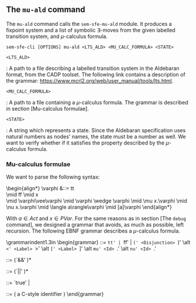 ## The `mu-ald` command

The `mu-ald` command calls the `sem-sfe-mu-ald` module. It produces a fixpoint
system and a list of symbolic $\exists$-moves from the given labelled
transition system, and $\mu$-calculus formula.

    sem-sfe-cli [OPTIONS] mu-ald <LTS_ALD> <MU_CALC_FORMULA> <STATE>

`<LTS_ALD>`

: A path to a file describing a labelled transition system in the Aldebaran format,
from the CADP toolset. The following link contains a description of the grammar:
<https://www.mcrl2.org/web/user_manual/tools/lts.html>.

`<MU_CALC_FORMULA>`

: A path to a file containing a $\mu$-calculus formula. The grammar is described
in section [Mu-calculus formulae].

`<STATE>`

: A string which represents a state. Since the Aldebaran specification uses
natural numbers as nodes' names, the state must be a number as
well. We want to verify whether if it satisfies the property described by
the $\mu$-calculus formula.

### Mu-calculus formulae

We want to parse the following syntax:

\begin{align*}
\varphi &::= tt  
            \mid ff
            \mid x  
            \mid \varphi\vee\varphi
            \mid \varphi \wedge \varphi
            \mid \mu x.\varphi
            \mid \nu x.\varphi
            \mid \langle a\rangle\varphi
            \mid [a]\varphi
\end{align*}

With $a\in Act$ and $x\in PVar$.
For the same reasons as in section [The `debug` command], we designed a grammar
that avoids, as much as possible, left recursion.
The following EBNF grammar describes a $\mu$-calculus formula.

\grammarindent1.3in
\begin{grammar}
<Atom> ::= `tt' | `ff' | `(' <Disjunction> `)'
\alt `<' <Label> `>' <Disjunction>
\alt `[' <Label> `]' <Disjunction>
\alt `mu' <Id> `.' <Disjunction>
\alt `nu' <Id> `.' <Disjunction>

<Conjunction> ::= <Atom> (`&&' <Atom>)*

<Disjuction>  ::= <Conjunction> (`||' <Conjunction>)*

<Label> ::= `true' | <Id>

<Id> ::= ( a C-style identifier )
\end{grammar}
